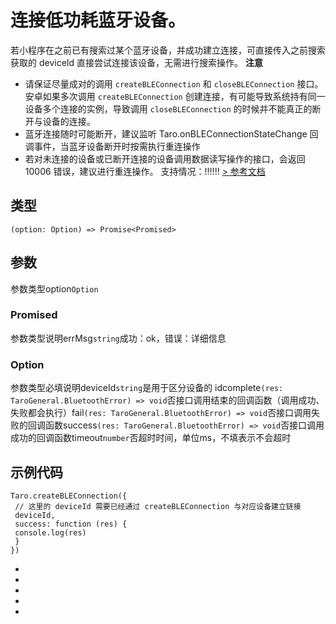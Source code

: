 # 连接低功耗蓝牙设备。
若小程序在之前已有搜索过某个蓝牙设备，并成功建立连接，可直接传入之前搜索获取的 deviceId 直接尝试连接该设备，无需进行搜索操作。
**注意**

- 请保证尽量成对的调用 `createBLEConnection` 和 `closeBLEConnection` 接口。安卓如果多次调用 `createBLEConnection` 创建连接，有可能导致系统持有同一设备多个连接的实例，导致调用 `closeBLEConnection` 的时候并不能真正的断开与设备的连接。
- 蓝牙连接随时可能断开，建议监听 Taro.onBLEConnectionStateChange 回调事件，当蓝牙设备断开时按需执行重连操作
- 若对未连接的设备或已断开连接的设备调用数据读写操作的接口，会返回 10006 错误，建议进行重连操作。
支持情况：!!!!!!
[> 参考文档
](https://developers.weixin.qq.com/miniprogram/dev/api/device/bluetooth-ble/wx.createBLEConnection.html)
## 类型[​](createBLEConnection.html#类型)
```tsx
(option: Option) => Promise<Promised>
```

## 参数[​](createBLEConnection.html#参数)
参数类型option`Option`
### Promised[​](createBLEConnection.html#promised)
参数类型说明errMsg`string`成功：ok，错误：详细信息
### Option[​](createBLEConnection.html#option)
参数类型必填说明deviceId`string`是用于区分设备的 idcomplete`(res: TaroGeneral.BluetoothError) => void`否接口调用结束的回调函数（调用成功、失败都会执行）fail`(res: TaroGeneral.BluetoothError) => void`否接口调用失败的回调函数success`(res: TaroGeneral.BluetoothError) => void`否接口调用成功的回调函数timeout`number`否超时时间，单位ms，不填表示不会超时
## 示例代码[​](createBLEConnection.html#示例代码)
```tsx
Taro.createBLEConnection({
 // 这里的 deviceId 需要已经通过 createBLEConnection 与对应设备建立链接
 deviceId,
 success: function (res) {
 console.log(res)
 }
})
```

- 
- 

- 
- 

-
